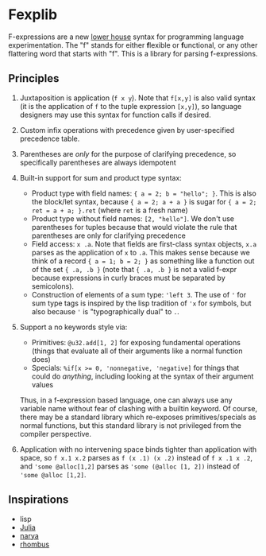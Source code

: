 # Fexplib

F-expressions are a new [lower house](https://parentheticallyspeaking.org/articles/bicameral-not-homoiconic/) syntax for programming language experimentation. The "f" stands for either **f**lexible or **f**unctional, or any other flattering word that starts with "f". This is a library for parsing f-expressions.

## Principles

1. Juxtaposition is application (`f x y`). Note that `f[x,y]` is also valid syntax (it is the application of `f` to the tuple expression `[x,y]`), so language designers may use this syntax for function calls if desired.
1. Custom infix operations with precedence given by user-specified precedence table.
1. Parentheses are *only* for the purpose of clarifying precedence, so specifically parentheses are always idempotent
1. Built-in support for sum and product type syntax:

    - Product type with field names: `{ a = 2; b = "hello"; }`. This is also the block/let syntax, because `{ a = 2; a + a }` is sugar for `{ a = 2; ret = a + a; }.ret` (where `ret` is a fresh name)
    - Product type without field names: `[2, "hello"]`. We don't use parentheses for tuples because that would violate the rule that parentheses are only for clarifying precedence
    - Field access: `x .a`. Note that fields are first-class syntax objects, `x.a` parses as the application of `x` to `.a`. This makes sense because we think of a record `{ a = 1; b = 2; }` as something like a function out of the set `{ .a, .b }` (note that `{ .a, .b }` is not a valid f-expr because expressions in curly braces must be separated by semicolons).
    - Construction of elements of a sum type: `'left 3`. The use of `'` for sum type tags is inspired by the lisp tradition of `'x` for symbols, but also because `'` is "typographically dual" to `.`.

1. Support a no keywords style via:

    - Primitives: `@u32.add[1, 2]` for exposing fundamental operations (things that evaluate all of their arguments like a normal function does)
    - Specials: `%if[x >= 0, 'nonnegative, 'negative]` for things that could do *anything*, including looking at the syntax of their argument values

    Thus, in a f-expression based language, one can always use any variable name without fear of clashing with a builtin keyword. Of course, there may be a standard library which re-exposes primitives/specials as normal functions, but this standard library is not privileged from the compiler perspective.
1. Application with no intervening space binds tighter than application with space, so `f x.1 x.2` parses as `f (x .1) (x .2)` instead of `f x .1 x .2`, and `'some @alloc[1,2]` parses as `'some (@alloc [1, 2])` instead of `'some @alloc [1,2]`.

## Inspirations

- lisp
- [Julia](https://julialang.org)
- [narya](https://github.com/mikeshulman/narya/)
- [rhombus](https://docs.racket-lang.org/rhombus/index.html)
